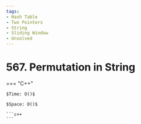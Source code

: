 ```yaml
---
tags:
- Hash Table
- Two Pointers
- String
- Sliding Window
- Unsolved
---
```



# 567. Permutation in String

=== "C++"

    $Time: O()$

    $Space: O()$

    ```c++
    ```